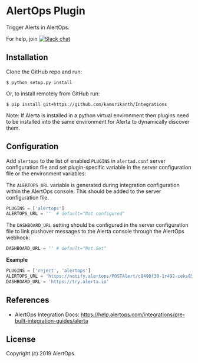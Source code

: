 AlertOps Plugin
================


Trigger Alerts in AlertOps.



For help, join [![Slack chat](https://img.shields.io/badge/chat-on%20slack-blue?logo=slack)](https://slack.alerta.dev)

Installation
------------

Clone the GitHub repo and run:

    $ python setup.py install

Or, to install remotely from GitHub run:

    $ pip install git+https://github.com/kamsrikanth/Integrations

Note: If Alerta is installed in a python virtual environment then plugins
need to be installed into the same environment for Alerta to dynamically
discover them.

Configuration
-------------

Add `alertops` to the list of enabled `PLUGINS` in `alertad.conf` server
configuration file and set plugin-specific variable in the
server configuration file or the environment variables:

The `ALERTOPS_URL` variable is generated during integration configuration within the AlertOps console. This should be added to the server configuration file.

```python
PLUGINS = ['alertops'] 
ALERTOPS_URL = ''  # default="Not configured"
```
The `DASHBOARD_URL` setting should be configured in the server configuration file to link pushover messages to the Alerta console through the AlertOps webhook: 

```python
DASHBOARD_URL = '' # default="Not Set"
```

**Example**

```python
PLUGINS = ['reject', 'alertops']
ALERTOPS_URL = 'https://notify.alertops/POSTAlert/c8490f30-1r492-ceks85-c833els8f10cd/Alerta'
DASHBOARD_URL = 'https://try.alerta.io'
```

References
----------

  * AlertOps Integration Docs: 
 https://help.alertops.com/integrations/pre-built-integration-guides/alerta

License
-------

Copyright (c) 2019 AlertOps. 

